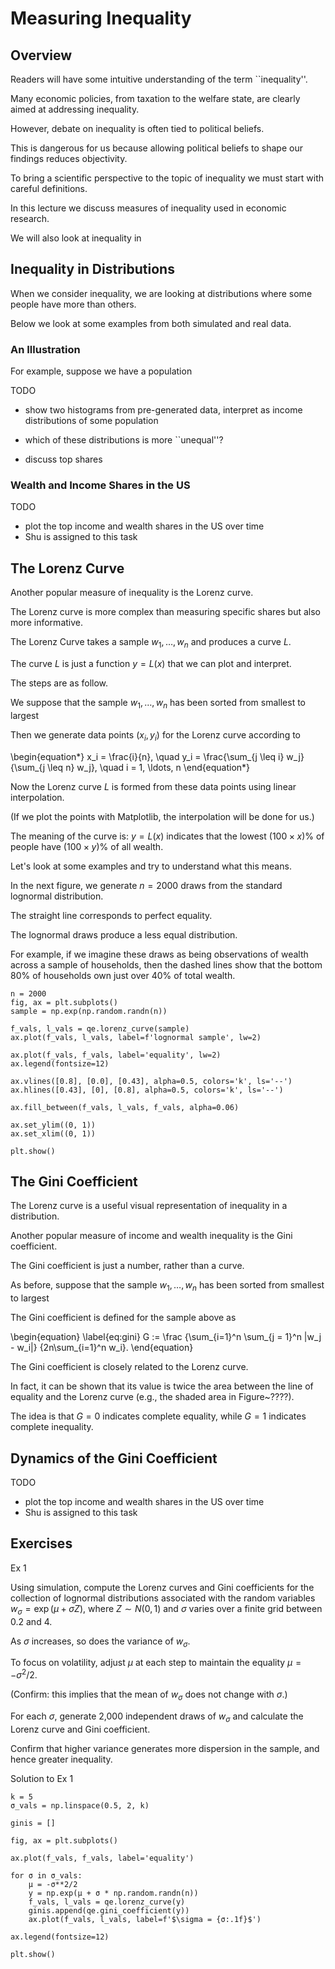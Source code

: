 # Measuring Inequality


## Overview

Readers will have some intuitive understanding of the term ``inequality''.

Many economic policies, from taxation to the welfare state, are clearly
aimed at addressing inequality.

However, debate on inequality is often tied to political beliefs.

This is dangerous for us because allowing political beliefs to
shape our findings reduces objectivity.

To bring a scientific perspective to the topic of inequality we must start
with careful definitions.

In this lecture we discuss measures of inequality used in economic research.

We will also look at inequality in 


## Inequality in Distributions

When we consider inequality, we are looking at distributions where some people
have more than others.

Below we look at some examples from both simulated and real data.

### An Illustration

For example, suppose we have a population

TODO 

* show two histograms from pre-generated data, interpret as income
distributions of some population
* which of these distributions is more ``unequal''?

* discuss top shares


### Wealth and Income Shares in the US

TODO 

* plot the top income and wealth shares in the US over time
* Shu is assigned to this task



## The Lorenz Curve

Another popular measure of inequality is the Lorenz curve.

The Lorenz curve is more complex than measuring specific shares but also more
informative.

The Lorenz Curve takes a sample $w_1, \ldots, w_n$ and produces a curve $L$.

The curve $L$ is just a function $y = L(x)$ that we can plot and interpret.

The steps are as follow.

We suppose that the sample $w_1, \ldots, w_n$ has been sorted from smallest to largest

Then we generate data points $(x_i, y_i)$ for the Lorenz curve according to

\begin{equation*}
    x_i = \frac{i}{n},
    \quad
    y_i = \frac{\sum_{j \leq i} w_j}{\sum_{j \leq n} w_j},
    \quad i = 1, \ldots, n
\end{equation*}

Now the Lorenz curve $L$ is formed from these data points using linear interpolation.

(If we plot the points with Matplotlib, the interpolation will be done for us.)

The meaning of the curve is:  $y = L(x)$ indicates that the lowest $(100
\times x)$\% of people have $(100 \times y)$\% of all wealth.

Let's look at some examples and try to understand what this means.

In the next figure, we generate 
$n=2000$ draws from the standard lognormal distribution.  

The straight line corresponds to perfect equality.  

The lognormal draws produce a less equal distribution.  

For example, if we imagine these draws as being observations of wealth across
a sample of households, then the dashed lines show that the bottom 80\% of
households own just over 40\% of total wealth.


```{code-cell} ipython3
n = 2000
fig, ax = plt.subplots()
sample = np.exp(np.random.randn(n))

f_vals, l_vals = qe.lorenz_curve(sample)
ax.plot(f_vals, l_vals, label=f'lognormal sample', lw=2)
    
ax.plot(f_vals, f_vals, label='equality', lw=2)
ax.legend(fontsize=12)

ax.vlines([0.8], [0.0], [0.43], alpha=0.5, colors='k', ls='--')
ax.hlines([0.43], [0], [0.8], alpha=0.5, colors='k', ls='--')

ax.fill_between(f_vals, l_vals, f_vals, alpha=0.06)

ax.set_ylim((0, 1))
ax.set_xlim((0, 1))

plt.show()
```



## The Gini Coefficient

The Lorenz curve is a useful visual representation of inequality in a
distribution.

Another popular measure of income and wealth inequality is the Gini coefficient.

The Gini coefficient is just a number, rather than a curve.

As before, suppose that the sample $w_1, \ldots, w_n$ has been sorted from smallest to largest

The Gini coefficient is defined for the sample above as 

\begin{equation}
    \label{eq:gini}
    G :=
    \frac
        {\sum_{i=1}^n \sum_{j = 1}^n |w_j - w_i|}
        {2n\sum_{i=1}^n w_i}.
\end{equation}


The Gini coefficient is closely related to the Lorenz curve.

In fact, it can be shown that its value is twice the area between the line of
equality and the Lorenz curve (e.g., the shaded area in Figure~????).

The idea is that $G=0$ indicates complete equality, while $G=1$ indicates complete inequality.


## Dynamics of the Gini Coefficient


TODO 

* plot the top income and wealth shares in the US over time
* Shu is assigned to this task

## Exercises

Ex 1

Using simulation, compute the Lorenz curves and Gini coefficients for the
collection of lognormal distributions associated with the random variables
$w_\sigma = \exp(\mu + \sigma Z)$, where $Z \sim N(0, 1)$ and $\sigma$ varies
over a finite grid between $0.2$ and $4$.  

As $\sigma$ increases, so does the variance of $w_\sigma$.  

To focus on volatility, adjust $\mu$ at each step
    to maintain the equality $\mu=-\sigma^2/2$.

(Confirm: this implies that the mean of $w_\sigma$ does not change with $\sigma$.) 

For each $\sigma$, generate 2,000 independent draws of $w_\sigma$ and
calculate the Lorenz curve and Gini coefficient.  

Confirm that higher variance
generates more dispersion in the sample, and hence greater inequality.


Solution to Ex 1

```{code-cell} ipython3
k = 5
σ_vals = np.linspace(0.5, 2, k)

ginis = []

fig, ax = plt.subplots()

ax.plot(f_vals, f_vals, label='equality')

for σ in σ_vals:
    μ = -σ**2/2
    y = np.exp(μ + σ * np.random.randn(n))
    f_vals, l_vals = qe.lorenz_curve(y)
    ginis.append(qe.gini_coefficient(y))
    ax.plot(f_vals, l_vals, label=f'$\sigma = {σ:.1f}$')
    
ax.legend(fontsize=12)

plt.show()
```
